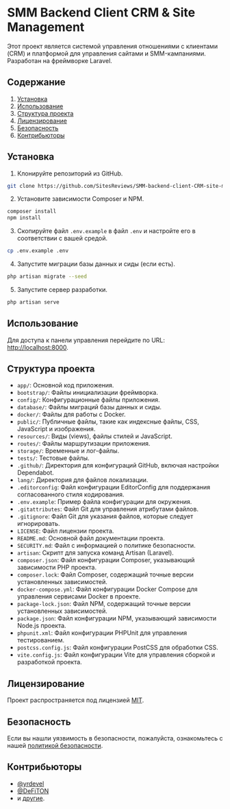 

# SMM Backend Client CRM & Site Management

Этот проект является системой управления отношениями с клиентами (CRM) и платформой для управления сайтами и SMM-кампаниями. Разработан на фреймворке Laravel.

## Содержание

1. [Установка](#установка)
2. [Использование](#использование)
3. [Структура проекта](#структура-проекта)
4. [Лицензирование](#лицензирование)
5. [Безопасность](#безопасность)
6. [Контрибьюторы](#контрибьюторы)

## Установка

1. Клонируйте репозиторий из GitHub.
```bash
git clone https://github.com/SitesReviews/SMM-backend-client-CRM-site-management.git
```
2. Установите зависимости Composer и NPM.
```bash
composer install
npm install
```
3. Скопируйте файл `.env.example` в файл `.env` и настройте его в соответствии с вашей средой.
```bash
cp .env.example .env
```
4. Запустите миграции базы данных и сиды (если есть).
```bash
php artisan migrate --seed
```
5. Запустите сервер разработки.
```bash
php artisan serve
```

## Использование

Для доступа к панели управления перейдите по URL: [http://localhost:8000](http://localhost:8000).

## Структура проекта

- `app/`: Основной код приложения.
- `bootstrap/`: Файлы инициализации фреймворка.
- `config/`: Конфигурационные файлы приложения.
- `database/`: Файлы миграций базы данных и сиды.
- `docker/`: Файлы для работы с Docker.
- `public/`: Публичные файлы, такие как индексные файлы, CSS, JavaScript и изображения.
- `resources/`: Виды (views), файлы стилей и JavaScript.
- `routes/`: Файлы маршрутизации приложения.
- `storage/`: Временные и лог-файлы.
- `tests/`: Тестовые файлы.
- `.github/`: Директория для конфигураций GitHub, включая настройки Dependabot.
- `lang/`: Директория для файлов локализации.
- `.editorconfig`: Файл конфигурации EditorConfig для поддержания согласованного стиля кодирования.
- `.env.example`: Пример файла конфигурации для окружения.
- `.gitattributes`: Файл Git для управления атрибутами файлов.
- `.gitignore`: Файл Git для указания файлов, которые следует игнорировать.
- `LICENSE`: Файл лицензии проекта.
- `README.md`: Основной файл документации проекта.
- `SECURITY.md`: Файл с информацией о политике безопасности.
- `artisan`: Скрипт для запуска команд Artisan (Laravel).
- `composer.json`: Файл конфигурации Composer, указывающий зависимости PHP проекта.
- `composer.lock`: Файл Composer, содержащий точные версии установленных зависимостей.
- `docker-compose.yml`: Файл конфигурации Docker Compose для управления сервисами Docker в проекте.
- `package-lock.json`: Файл NPM, содержащий точные версии установленных зависимостей.
- `package.json`: Файл конфигурации NPM, указывающий зависимости Node.js проекта.
- `phpunit.xml`: Файл конфигурации PHPUnit для управления тестированием.
- `postcss.config.js`: Файл конфигурации PostCSS для обработки CSS.
- `vite.config.js`: Файл конфигурации Vite для управления сборкой и разработкой проекта.

## Лицензирование

Проект распространяется под лицензией [MIT](LICENSE).

## Безопасность

Если вы нашли уязвимость в безопасности, пожалуйста, ознакомьтесь с нашей [политикой безопасности](SECURITY.md).

## Контрибьюторы

- [@yrdevel](https://github.com/yrdevel)
- [@DeFiTON](https://github.com/DeFiTON)
- и [другие](https://github.com/SitesReviews/SMM-backend-client-CRM-site-management/graphs/contributors).
